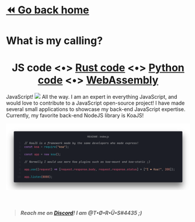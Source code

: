 # [⏪ Go back home](readme.md)

# What is my calling?

<p>

<h1 align="center">
<a>JS code</a> <•>
<a href="README_rust-tab.md">Rust code</a> <•>
<a href="README_python-tab.md">Python code</a> <•>
<a href="README_wasm-tab.md">WebAssembly</a>
</h1>

JavaScript! <img src="https://simpleicons.org/icons/javascript.svg" height="16"> All the way. I am an expert in everything JavaScript, and would love to contribute to a JavaScript open-source project! I have made several small applications to showcase my back-end JavaScript expertise. Currently, my favorite back-end NodeJS library is KoaJS!

![JavaScript code example](javascript.png)

</p>




<br >

> #####  Reach me on [Discord](https://www.discord.com/app)! I am @T•Ø•R•Ü•S#4435 ;)
